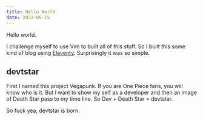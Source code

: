 ```yaml
---
title: Hello World
date: 2022-05-15
---
```


Hello world.

I challenge myself to use Vim to built all of this stuff. So I built this some kind of blog using [Eleventy](https://www.11ty.dev/). Surprisingly it was so simple.

## devtstar

First I named this project Vegapunk. If you are One Piece fans, you will know who is it. But I want to show my self as a developer and then an image of Death Star pass to my time line. So Dev + Death Star = devtstar.

So fuck yea, devtstar is born.

